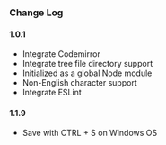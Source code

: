### Change Log

#### **1.0.1**
- Integrate Codemirror
- Integrate tree file directory support
- Initialized as a global Node module
- Non-English character support
- Integrate ESLint

#### **1.1.9**
- Save with CTRL + S on Windows OS

